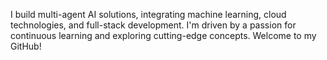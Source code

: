 I build multi-agent AI solutions, integrating machine learning, cloud technologies, and full-stack development. I'm driven by a passion for continuous learning and exploring cutting-edge concepts. Welcome to my GitHub!


